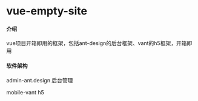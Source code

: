 # vue-empty-site

#### 介绍
vue项目开箱即用的框架，包括ant-design的后台框架、vant的h5框架，开箱即用

#### 软件架构
admin-ant.design   后台管理

mobile-vant        h5


